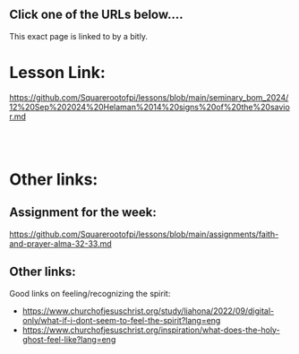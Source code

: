 ## Click one of the URLs below....

This exact page is linked to by a bitly.

# Lesson Link: 

https://github.com/Squarerootofpi/lessons/blob/main/seminary_bom_2024/12%20Sep%202024%20Helaman%2014%20signs%20of%20the%20savior.md



<br>

<br>

# Other links:

## Assignment for the week:

https://github.com/Squarerootofpi/lessons/blob/main/assignments/faith-and-prayer-alma-32-33.md

## Other links:

Good links on feeling/recognizing the spirit:
- https://www.churchofjesuschrist.org/study/liahona/2022/09/digital-only/what-if-i-dont-seem-to-feel-the-spirit?lang=eng
- https://www.churchofjesuschrist.org/inspiration/what-does-the-holy-ghost-feel-like?lang=eng

